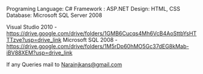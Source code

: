 Programing Language: C#
Framework : ASP.NET
Design: HTML, CSS
Database: Microsoft SQL Server 2008

Visual Studio 2010 - https://drive.google.com/drive/folders/1GMB6Cucqs4Mh6VcB4AoSttbYsHTTTzve?usp=drive_link
Microsoft SQL 2008 - https://drive.google.com/drive/folders/1M5rDp60hMO5Gc37dEG8kMab-iBV88XEM?usp=drive_link

If any Queries mail to Narainjkans@gmail.com
